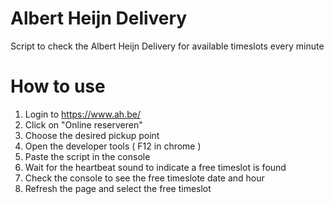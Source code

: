 # Albert Heijn Delivery 
Script to check the Albert Heijn Delivery for available timeslots every minute

# How to use
1. Login to https://www.ah.be/
2. Click on "Online reserveren"
3. Choose the desired pickup point
4. Open the developer tools ( F12 in chrome )
5. Paste the script in the console
6. Wait for the heartbeat sound to indicate a free timeslot is found
7. Check the console to see the free timeslote date and hour
8. Refresh the page and select the free timeslot
